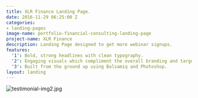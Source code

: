 ```yaml
---
title: XLR Finance Landing Page.
date: 2016-11-29 06:25:00 Z
categories:
- landing-pages
image-name: portfolio-financial-consulting-landing-page
project-name: XLR Finance
description: Landing Page designed to get more webinar signups.
features:
  '1': Bold, strong headlines with clean typography.
  '2': Engaging visuals which compliment the overall branding and target audience.
  '3': Built from the ground up using Balsamiq and Photoshop.
layout: landing
---
```


![testimonial-img2.jpg](/uploads/testimonial-img2.jpg)